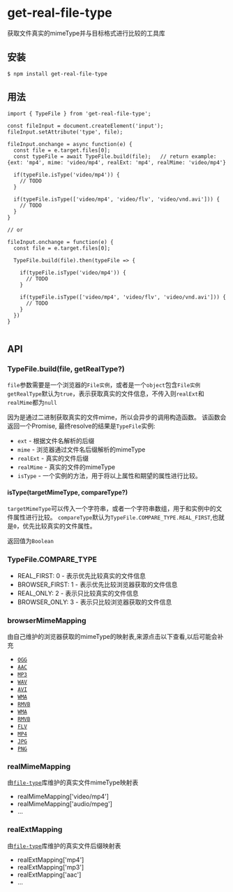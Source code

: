 # get-real-file-type
获取文件真实的mimeType并与目标格式进行比较的工具库

## 安装
```
$ npm install get-real-file-type
```

## 用法
```
import { TypeFile } from 'get-real-file-type';

const fileInput = document.createElement('input');
fileInput.setAttribute('type', file);

fileInput.onchange = async function(e) {
  const file = e.target.files[0];
  const typeFile = await TypeFile.build(file);   // return example: {ext: 'mp4', mime: 'video/mp4', realExt: 'mp4', realMime: 'video/mp4'}
  
  if(typeFile.isType('video/mp4')) {
    // TODO
  }

  if(typeFile.isType(['video/mp4', 'video/flv', 'video/vnd.avi'])) {
    // TODO
  }
}

// or

fileInput.onchange = function(e) {
  const file = e.target.files[0];

  TypeFile.build(file).then(typeFile => {

    if(typeFile.isType('video/mp4')) {
      // TODO
    }

    if(typeFile.isType(['video/mp4', 'video/flv', 'video/vnd.avi'])) {
      // TODO
    }
  })
}


```

## API

### TypeFile.build(file, getRealType?)

`file`参数需要是一个浏览器的`File实例`，或者是一个`object`包含`File实例`
`getRealType`默认为`true`，表示获取真实的文件信息，不传入则`realExt`和`realMime`都为`null`

因为是通过二进制获取真实的文件mime，所以会异步的调用构造函数。
该函数会返回一个Promise, 最终resolve的结果是`TypeFile`实例:

- `ext` - 根据文件名解析的后缀
- `mime` - 浏览器通过文件名后缀解析的mimeType
- `realExt` - 真实的文件后缀
- `realMime` - 真实的文件的mimeType
- `isType` - 一个实例的方法，用于将以上属性和期望的属性进行比较。

#### isType(targetMimeType, compareType?)
`targetMimeType`可以传入一个字符串，或者一个字符串数组，用于和实例中的文件属性进行比较。
`compareType`默认为`TypeFile.COMPARE_TYPE.REAL_FIRST`,也就是`0`，优先比较真实的文件属性。

返回值为`Boolean`

### TypeFile.COMPARE_TYPE
- REAL_FIRST: 0       - 表示优先比较真实的文件信息
- BROWSER_FIRST: 1    - 表示优先比较浏览器获取的文件信息
- REAL_ONLY: 2        - 表示只比较真实的文件信息
- BROWSER_ONLY: 3     - 表示只比较浏览器获取的文件信息

### browserMimeMapping
由自己维护的浏览器获取的mimeType的映射表,来源点击以下查看,以后可能会补充

- [`OGG`](https://www.pcmatic.com/company/libraries/fileextension/detail.asp?ext=ogg.html)
- [`AAC`](https://www.pcmatic.com/company/libraries/fileextension/detail.asp?ext=aac.html)
- [`MP3`](https://www.pcmatic.com/company/libraries/fileextension/detail.asp?ext=mp3.html)
- [`WAV`](https://www.pcmatic.com/company/libraries/fileextension/detail.asp?ext=wav.html)
- [`AVI`](https://www.pcmatic.com/company/libraries/fileextension/detail.asp?ext=avi.html)
- [`WMA`](https://www.pcmatic.com/company/libraries/fileextension/detail.asp?ext=wma.html)
- [`RMVB`](https://www.pcmatic.com/company/libraries/fileextension/detail.asp?ext=rmvb.html)
- [`WMA`](https://www.pcmatic.com/company/libraries/fileextension/detail.asp?ext=wma.html)
- [`RMVB`](https://www.pcmatic.com/company/libraries/fileextension/detail.asp?ext=rmvb.html)
- [`FLV`](https://www.pcmatic.com/company/libraries/fileextension/detail.asp?ext=flv.html)
- [`MP4`](https://www.pcmatic.com/company/libraries/fileextension/detail.asp?ext=mp4.html)
- [`JPG`](https://www.pcmatic.com/company/libraries/fileextension/detail.asp?ext=jpg.html)
- [`PNG`](https://www.pcmatic.com/company/libraries/fileextension/detail.asp?ext=png.html)

### realMimeMapping
由[`file-type`](https://github.com/sindresorhus/file-type/blob/master/supported.js)库维护的真实文件mimeType映射表

- realMimeMapping['video/mp4']
- realMimeMapping['audio/mpeg']
- ...

### realExtMapping
由[`file-type`](https://github.com/sindresorhus/file-type/blob/master/supported.js)库维护的真实文件后缀映射表

- realExtMapping['mp4']
- realExtMapping['mp3']
- realExtMapping['aac']
- ...